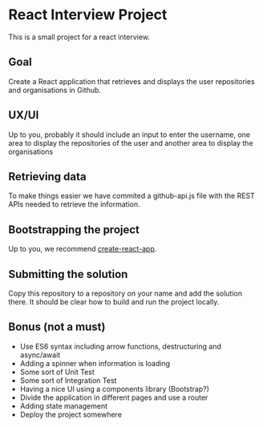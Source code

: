 # React Interview Project
This is a small project for a react interview.

## Goal
Create a React application that retrieves and displays the user repositories and organisations in Github.

## UX/UI
Up to you, probably it should include an input to enter the username, one area to display the repositories of the user and another area to display the organisations

## Retrieving data
To make things easier we have commited a github-api.js file with the REST APIs needed to retrieve the information.

## Bootstrapping the project
Up to you, we recommend [create-react-app](https://github.com/facebook/create-react-app).

## Submitting the solution
Copy this repository to a repository on your name and add the solution there. It should be clear how to build and run the project locally.

## Bonus (not a must)
* Use ES6 syntax including arrow functions, destructuring and async/await
* Adding a spinner when information is loading
* Some sort of Unit Test
* Some sort of Integration Test
* Having a nice UI using a components library (Bootstrap?)
* Divide the application in different pages and use a router
* Adding state management
* Deploy the project somewhere

